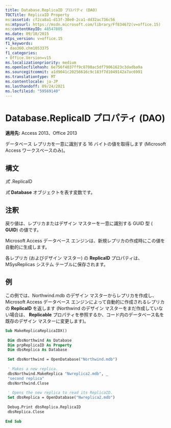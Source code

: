 ```yaml
---
title: Database.ReplicaID プロパティ (DAO)
TOCTitle: ReplicaID Property
ms:assetid: cf2ca8a1-d13f-30e0-2ca1-dd32ac736c56
ms:mtpsurl: https://msdn.microsoft.com/library/Ff834672(v=office.15)
ms:contentKeyID: 48547805
ms.date: 09/18/2015
mtps_version: v=office.15
f1_keywords:
- dao360.chm1053375
f1_categories:
- Office.Version=v15
ms.localizationpriority: medium
ms.openlocfilehash: 6e756f4037ff9c8708ac5df79061623c3dadba9a
ms.sourcegitcommit: a1d9041c20256616c9c183f7d1049142a7ac6991
ms.translationtype: MT
ms.contentlocale: ja-JP
ms.lasthandoff: 09/24/2021
ms.locfileid: "59569140"
---
```

# <a name="databasereplicaid-property-dao"></a>Database.ReplicaID プロパティ (DAO)


**適用先:** Access 2013、Office 2013


データベース レプリカを一意に識別する 16 バイトの値を取得します (Microsoft Access ワークスペースのみ)。

## <a name="syntax"></a>構文

*式* .ReplicaID

*式* **Database** オブジェクトを表す変数です。

## <a name="remarks"></a>注釈

戻り値は、レプリカまたはデザイン マスターを一意に識別する GUID 型 ( **GUID**) の値です。

Microsoft Access データベース エンジンは、新規レプリカの作成時にこの値を自動的に生成します。

各レプリカ (およびデザイン マスター) の **ReplicaID** プロパティは、MSysReplicas システム テーブルに保存されます。

## <a name="example"></a>例

この例では、Northwind.mdb のデザイン マスターからレプリカを作成し、Microsoft Access データベース エンジンによって自動的に作成されるレプリカの **ReplicaID** を返します (Northwind のデザイン マスターをまだ作成していない場合は、 **Replicable** プロパティを参照するか、コード内のデータベース名を既存のデザイン マスターに変更します)。

```vb 
Sub MakeReplicaReplicaIDX() 
 
 Dim dbsNorthwind As Database 
 Dim prpReplicaID As Property 
 Dim dbsReplica As Database 
 
 Set dbsNorthwind = OpenDatabase("Northwind.mdb") 
 
 ' Makes a new replica. 
 dbsNorthwind.MakeReplica "Nwreplica2.mdb", _ 
 "second replica" 
 dbsNorthwind.Close 
 
 ' Opens the new replica to read its ReplicaID. 
 Set dbsReplica = OpenDatabase("Nwreplica2.mdb") 
 
 Debug.Print dbsReplica.ReplicaID 
 dbsReplica.Close 
 
End Sub 
 
```

